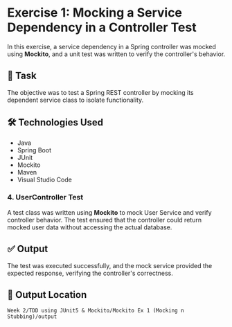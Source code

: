 
# Exercise 1: Mocking a Service Dependency in a Controller Test

In this exercise, a service dependency in a Spring controller was mocked using **Mockito**, and a unit test was written to verify the controller's behavior.

## 📌 Task  
The objective was to test a Spring REST controller by mocking its dependent service class to isolate functionality.

## 🛠 Technologies Used  
- Java  
- Spring Boot  
- JUnit  
- Mockito  
- Maven  
- Visual Studio Code


### 4. UserController Test

A test class was written using **Mockito** to mock User Service and verify controller behavior. The test ensured that the controller could return mocked user data without accessing the actual database.

## ✅ Output

The test was executed successfully, and the mock service provided the expected response, verifying the controller's correctness.

## 📁 Output Location

`Week 2/TDD using JUnit5 & Mockito/Mockito Ex 1 (Mocking n Stubbing)/output`

